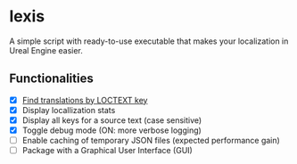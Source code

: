 # lexis
A simple script with ready-to-use executable that makes your localization in Ureal Engine easier.

## Functionalities
- [x] [Find translations by LOCTEXT key](https://github.com/wangaustin/lexis/issues/1)
- [x] Display locallization stats
- [x] Display all keys for a source text (case sensitive)
- [x] Toggle debug mode (ON: more verbose logging)
- [ ] Enable caching of temporary JSON files (expected performance gain)
- [ ] Package with a Graphical User Interface (GUI)
